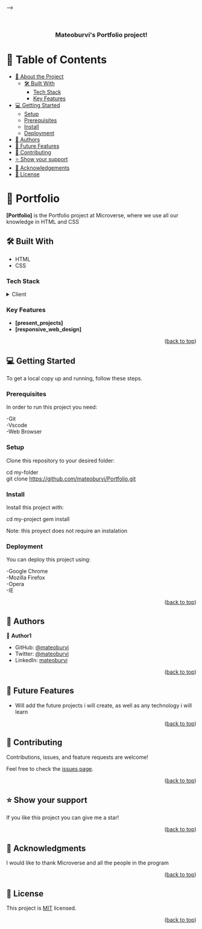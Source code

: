 <a name="readme-top"></a>

-->

<div align="center">
  
  <br/>

  <h3><b>Mateoburvi's Portfolio project!</b></h3>

</div>

<!-- TABLE OF CONTENTS -->

# 📗 Table of Contents

- [📖 About the Project](#about-project)
  - [🛠 Built With](#built-with)
    - [Tech Stack](#tech-stack)
    - [Key Features](#key-features)
- [💻 Getting Started](#getting-started)
  - [Setup](#setup)
  - [Prerequisites](#prerequisites)
  - [Install](#install)
  - [Deployment](#deployment)
- [👥 Authors](#authors)
- [🔭 Future Features](#future-features)
- [🤝 Contributing](#contributing)
- [⭐️ Show your support](#support)
- [🙏 Acknowledgements](#acknowledgements)
- [📝 License](#license)

<!-- PROJECT DESCRIPTION -->

# 📖 Portfolio <a name="about-project"></a>



**[Portfolio]** is the Portfolio project at Microverse, where we use all our knowledge in HTML and CSS

## 🛠 Built With <a name="built-with"></a>

  - HTML
  - CSS


### Tech Stack <a name="tech-stack"></a>


<details>
  <summary>Client</summary>
  <ul>
    <li><a href="https://html.com/">HTML</a></li>
    <li><a href="https://www.w3.org/Style/CSS/Overview.en.html">CSS</a></li>
  </ul>
</details>


<!-- Features -->

### Key Features <a name="key-features"></a>

- **[present_projects]**
- **[responsive_web_design]**

<p align="right">(<a href="#readme-top">back to top</a>)</p>

<!-- GETTING STARTED -->

## 💻 Getting Started <a name="getting-started"></a>

To get a local copy up and running, follow these steps.

### Prerequisites

In order to run this project you need:

-Git <br />
-Vscode<br />
-Web Browser

### Setup

Clone this repository to your desired folder:


  cd my-folder <br />
  git clone https://github.com/mateoburvi/Portfolio.git

  

### Install

Install this project with:

  cd my-project
  gem install

Note: this proyect does not require an instalation

### Deployment

You can deploy this project using:

-Google Chrome <br />
-Mozilla Firefox <br />
-Opera <br/>
-IE

<p align="right">(<a href="#readme-top">back to top</a>)</p>

<!-- AUTHORS -->

## 👥 Authors <a name="authors"></a>


👤 **Author1**

- GitHub: [@mateoburvi](https://github.com/mateoburvi)
- Twitter: [@mateoburvi](https://twitter.com/mateoburvi)
- LinkedIn: [mateoburvi](https://www.linkedin.com/in/mateoburvi/)

<p align="right">(<a href="#readme-top">back to top</a>)</p>

<!-- FUTURE FEATURES -->

## 🔭 Future Features <a name="future-features"></a>


- Will add the future projects i will create, as well as any technology i will learn

<p align="right">(<a href="#readme-top">back to top</a>)</p>

<!-- CONTRIBUTING -->

## 🤝 Contributing <a name="contributing"></a>

Contributions, issues, and feature requests are welcome!

Feel free to check the [issues page](../../issues/).

<p align="right">(<a href="#readme-top">back to top</a>)</p>

<!-- SUPPORT -->

## ⭐️ Show your support <a name="support"></a>

If you like this project you can give me a star!

<p align="right">(<a href="#readme-top">back to top</a>)</p>

<!-- ACKNOWLEDGEMENTS -->

## 🙏 Acknowledgments <a name="acknowledgements"></a>

I would like to thank Microverse and all the people in the program 

<p align="right">(<a href="#readme-top">back to top</a>)</p>

<!-- LICENSE -->

## 📝 License <a name="license"></a>

This project is [MIT](./LICENSE) licensed.

<p align="right">(<a href="#readme-top">back to top</a>)</p>